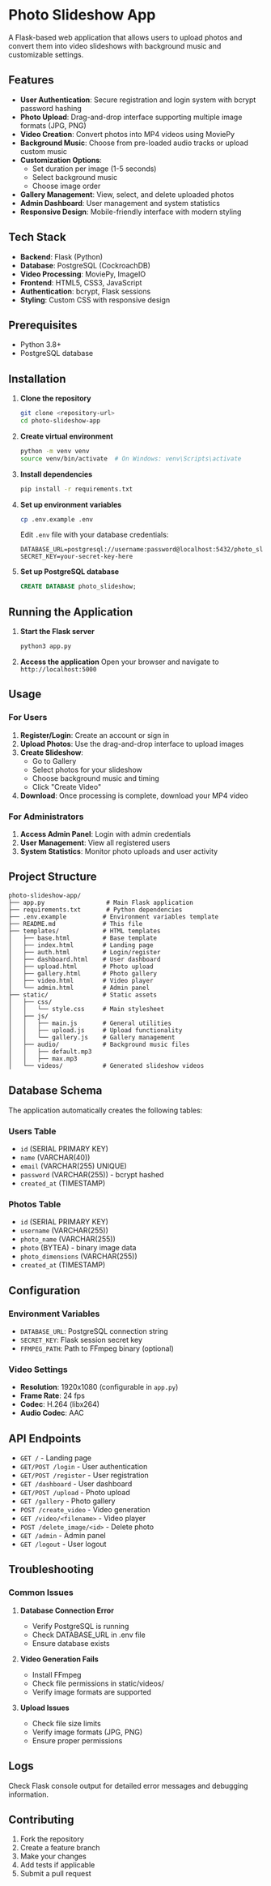 # Photo Slideshow App

A Flask-based web application that allows users to upload photos and convert them into video slideshows with background music and customizable settings.

## Features

- **User Authentication**: Secure registration and login system with bcrypt password hashing
- **Photo Upload**: Drag-and-drop interface supporting multiple image formats (JPG, PNG)
- **Video Creation**: Convert photos into MP4 videos using MoviePy
- **Background Music**: Choose from pre-loaded audio tracks or upload custom music
- **Customization Options**: 
  - Set duration per image (1-5 seconds)
  - Select background music
  - Choose image order
- **Gallery Management**: View, select, and delete uploaded photos
- **Admin Dashboard**: User management and system statistics
- **Responsive Design**: Mobile-friendly interface with modern styling

## Tech Stack

- **Backend**: Flask (Python)
- **Database**: PostgreSQL (CockroachDB)
- **Video Processing**: MoviePy, ImageIO
- **Frontend**: HTML5, CSS3, JavaScript
- **Authentication**: bcrypt, Flask sessions
- **Styling**: Custom CSS with responsive design

## Prerequisites

- Python 3.8+
- PostgreSQL database

## Installation

1. **Clone the repository**
   ```bash
   git clone <repository-url>
   cd photo-slideshow-app
   ```

2. **Create virtual environment**
   ```bash
   python -m venv venv
   source venv/bin/activate  # On Windows: venv\Scripts\activate
   ```

3. **Install dependencies**
   ```bash
   pip install -r requirements.txt
   ```

4. **Set up environment variables**
   ```bash
   cp .env.example .env
   ```
   Edit `.env` file with your database credentials:
   ```
   DATABASE_URL=postgresql://username:password@localhost:5432/photo_slideshow
   SECRET_KEY=your-secret-key-here
   ```

5. **Set up PostgreSQL database**
   ```sql
   CREATE DATABASE photo_slideshow;
   ```

## Running the Application

1. **Start the Flask server**
   ```bash
   python3 app.py
   ```

2. **Access the application**
   Open your browser and navigate to `http://localhost:5000`

## Usage

### For Users

1. **Register/Login**: Create an account or sign in
2. **Upload Photos**: Use the drag-and-drop interface to upload images
3. **Create Slideshow**: 
   - Go to Gallery
   - Select photos for your slideshow
   - Choose background music and timing
   - Click "Create Video"
4. **Download**: Once processing is complete, download your MP4 video

### For Administrators

1. **Access Admin Panel**: Login with admin credentials
2. **User Management**: View all registered users
3. **System Statistics**: Monitor photo uploads and user activity

## Project Structure

```
photo-slideshow-app/
├── app.py                 # Main Flask application
├── requirements.txt       # Python dependencies
├── .env.example          # Environment variables template
├── README.md             # This file
├── templates/            # HTML templates
│   ├── base.html         # Base template
│   ├── index.html        # Landing page
│   ├── auth.html         # Login/register
│   ├── dashboard.html    # User dashboard
│   ├── upload.html       # Photo upload
│   ├── gallery.html      # Photo gallery
│   ├── video.html        # Video player
│   └── admin.html        # Admin panel
├── static/               # Static assets
│   ├── css/
│   │   └── style.css     # Main stylesheet
│   ├── js/
│   │   ├── main.js       # General utilities
│   │   ├── upload.js     # Upload functionality
│   │   └── gallery.js    # Gallery management
│   ├── audio/            # Background music files
│   │   ├── default.mp3
│   │   ├── max.mp3
│   └── videos/           # Generated slideshow videos
```

## Database Schema

The application automatically creates the following tables:

### Users Table
- `id` (SERIAL PRIMARY KEY)
- `name` (VARCHAR(40))
- `email` (VARCHAR(255) UNIQUE)
- `password` (VARCHAR(255)) - bcrypt hashed
- `created_at` (TIMESTAMP)

### Photos Table
- `id` (SERIAL PRIMARY KEY)
- `username` (VARCHAR(255))
- `photo_name` (VARCHAR(255))
- `photo` (BYTEA) - binary image data
- `photo_dimensions` (VARCHAR(255))
- `created_at` (TIMESTAMP)

## Configuration

### Environment Variables

- `DATABASE_URL`: PostgreSQL connection string
- `SECRET_KEY`: Flask session secret key
- `FFMPEG_PATH`: Path to FFmpeg binary (optional)

### Video Settings

- **Resolution**: 1920x1080 (configurable in `app.py`)
- **Frame Rate**: 24 fps
- **Codec**: H.264 (libx264)
- **Audio Codec**: AAC

## API Endpoints

- `GET /` - Landing page
- `GET/POST /login` - User authentication
- `GET/POST /register` - User registration
- `GET /dashboard` - User dashboard
- `GET/POST /upload` - Photo upload
- `GET /gallery` - Photo gallery
- `POST /create_video` - Video generation
- `GET /video/<filename>` - Video player
- `POST /delete_image/<id>` - Delete photo
- `GET /admin` - Admin panel
- `GET /logout` - User logout

## Troubleshooting

### Common Issues

1. **Database Connection Error**
   - Verify PostgreSQL is running
   - Check DATABASE_URL in .env file
   - Ensure database exists

2. **Video Generation Fails**
   - Install FFmpeg
   - Check file permissions in static/videos/
   - Verify image formats are supported

3. **Upload Issues**
   - Check file size limits
   - Verify image formats (JPG, PNG)
   - Ensure proper permissions

## Logs

Check Flask console output for detailed error messages and debugging information.

## Contributing

1. Fork the repository
2. Create a feature branch
3. Make your changes
4. Add tests if applicable
5. Submit a pull request